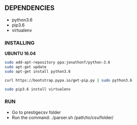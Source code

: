 ## DEPENDENCIES

- python3.6
- pip3.6
- virtualenv

### INSTALLING

**UBUNTU 16.04**

```sh
sudo add-apt-repository ppa:jonathonf/python-3.6
sudo apt-get update
sudo apt-get install python3.6

curl https://bootstrap.pypa.io/get-pip.py | sudo python3.6

sudo pip3.6 install virtualenv
```

### RUN

- Go to prestigecsv folder
- Run the command: ./parser.sh /path/to/csv/folder/
